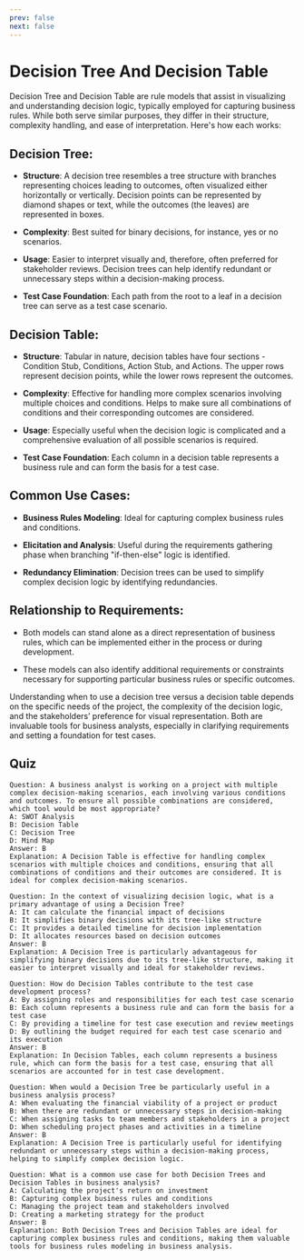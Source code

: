 ```yaml
---
prev: false
next: false
---
```


# Decision Tree And Decision Table

Decision Tree and Decision Table are rule models that assist in visualizing and understanding decision logic, typically employed for capturing business rules. While both serve similar purposes, they differ in their structure, complexity handling, and ease of interpretation. Here's how each works:

## Decision Tree:

- **Structure**: A decision tree resembles a tree structure with branches representing choices leading to outcomes, often visualized either horizontally or vertically. Decision points can be represented by diamond shapes or text, while the outcomes (the leaves) are represented in boxes.

- **Complexity**: Best suited for binary decisions, for instance, yes or no scenarios.

- **Usage**: Easier to interpret visually and, therefore, often preferred for stakeholder reviews. Decision trees can help identify redundant or unnecessary steps within a decision-making process.

- **Test Case Foundation**: Each path from the root to a leaf in a decision tree can serve as a test case scenario.

## Decision Table:

- **Structure**: Tabular in nature, decision tables have four sections - Condition Stub, Conditions, Action Stub, and Actions. The upper rows represent decision points, while the lower rows represent the outcomes.

- **Complexity**: Effective for handling more complex scenarios involving multiple choices and conditions. Helps to make sure all combinations of conditions and their corresponding outcomes are considered.

- **Usage**: Especially useful when the decision logic is complicated and a comprehensive evaluation of all possible scenarios is required.

- **Test Case Foundation**: Each column in a decision table represents a business rule and can form the basis for a test case.

## Common Use Cases:

- **Business Rules Modeling**: Ideal for capturing complex business rules and conditions.

- **Elicitation and Analysis**: Useful during the requirements gathering phase when branching "if-then-else" logic is identified.

- **Redundancy Elimination**: Decision trees can be used to simplify complex decision logic by identifying redundancies.

## Relationship to Requirements:

- Both models can stand alone as a direct representation of business rules, which can be implemented either in the process or during development.

- These models can also identify additional requirements or constraints necessary for supporting particular business rules or specific outcomes.

Understanding when to use a decision tree versus a decision table depends on the specific needs of the project, the complexity of the decision logic, and the stakeholders’ preference for visual representation. Both are invaluable tools for business analysts, especially in clarifying requirements and setting a foundation for test cases.

## Quiz

```quiz
Question: A business analyst is working on a project with multiple complex decision-making scenarios, each involving various conditions and outcomes. To ensure all possible combinations are considered, which tool would be most appropriate?
A: SWOT Analysis
B: Decision Table
C: Decision Tree
D: Mind Map
Answer: B
Explanation: A Decision Table is effective for handling complex scenarios with multiple choices and conditions, ensuring that all combinations of conditions and their outcomes are considered. It is ideal for complex decision-making scenarios.

Question: In the context of visualizing decision logic, what is a primary advantage of using a Decision Tree?
A: It can calculate the financial impact of decisions
B: It simplifies binary decisions with its tree-like structure
C: It provides a detailed timeline for decision implementation
D: It allocates resources based on decision outcomes
Answer: B
Explanation: A Decision Tree is particularly advantageous for simplifying binary decisions due to its tree-like structure, making it easier to interpret visually and ideal for stakeholder reviews.

Question: How do Decision Tables contribute to the test case development process?
A: By assigning roles and responsibilities for each test case scenario
B: Each column represents a business rule and can form the basis for a test case
C: By providing a timeline for test case execution and review meetings
D: By outlining the budget required for each test case scenario and its execution
Answer: B
Explanation: In Decision Tables, each column represents a business rule, which can form the basis for a test case, ensuring that all scenarios are accounted for in test case development.

Question: When would a Decision Tree be particularly useful in a business analysis process?
A: When evaluating the financial viability of a project or product
B: When there are redundant or unnecessary steps in decision-making
C: When assigning tasks to team members and stakeholders in a project
D: When scheduling project phases and activities in a timeline
Answer: B
Explanation: A Decision Tree is particularly useful for identifying redundant or unnecessary steps within a decision-making process, helping to simplify complex decision logic.

Question: What is a common use case for both Decision Trees and Decision Tables in business analysis?
A: Calculating the project's return on investment
B: Capturing complex business rules and conditions
C: Managing the project team and stakeholders involved
D: Creating a marketing strategy for the product
Answer: B
Explanation: Both Decision Trees and Decision Tables are ideal for capturing complex business rules and conditions, making them valuable tools for business rules modeling in business analysis.
```
